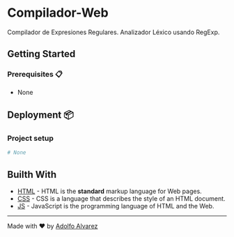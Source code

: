# Compilador-Web

Compilador de Expresiones Regulares.
Analizador Léxico usando RegExp.

## Getting Started

### Prerequisites 📋

- None

## Deployment 📦

### Project setup

```bash
# None
```
## Builth With

- [HTML](https://www.w3schools.com/html/) - HTML is the **standard** markup language for Web pages.
- [CSS](https://www.w3schools.com/css/) - CSS is a language that describes the style of an HTML document.
- [JS](https://www.w3schools.com/js/) - JavaScript is the programming language of HTML and the Web.

---
Made with ❤️ by [Adolfo Alvarez](https://github.com/alvarez98) 